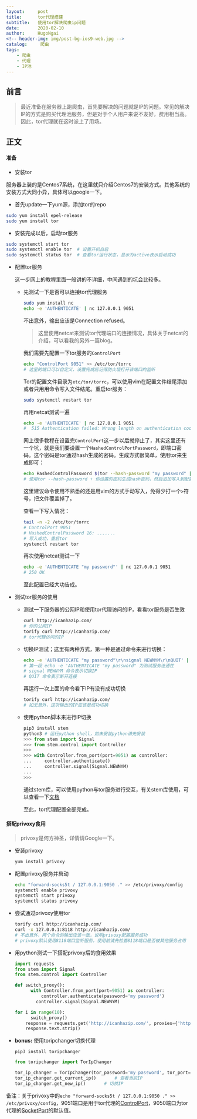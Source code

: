 ```yaml
---
layout:     post
title:      tor代理搭建
subtitle:   使用tor解决爬虫ip问题
date:       2020-02-10
author:     HugoNgai
<!-- header-img: img/post-bg-ios9-web.jpg -->
catalog: 	 爬虫
tags:
    - 爬虫
    - 代理
    - IP池
---
```


## 前言

> 最近准备在服务器上跑爬虫，首先要解决的问题就是IP的问题。常见的解决IP的方式是购买代理池服务，但是对于个人用户来说不友好，费用相当高。因此，tor代理就在这时派上了用场。



## 正文



#### 准备

-  安装tor

  服务器上装的是Centos7系统，在这里就只介绍Centos7的安装方式。其他系统的安装方式大同小异，具体可以google一下。

  - 首先update一下yum源，添加tor的repo

  ```bash
  sudo yum install epel-release
  sudo yum install tor
  ```

  - 安装完成以后，启动tor服务

  ```bash
  sudo systemctl start tor
  sudo systemctl enable tor  # 设置开机自启
  sudo systemctl status tor  # 查看tor运行状态，显示为active表示启动成功
  ```

- 配置tor服务

  这一步网上的教程里面一般讲的不详细，中间遇到的坑会比较多。

  - 先测试一下是否可以连接tor代理服务

    ```bash
    sudo yum install nc
    echo -e 'AUTHENTICATE' | nc 127.0.0.1 9051
    ```

    不出意外，输出应该是Connection refused。

    > 这里使用netcat来测试tor代理端口的连接情况，具体关于netcat的介绍，可以看我的另外一篇blog。

    我们需要先配置一下tor服务的`ControlPort`

    ```bash
    echo "ControlPort 9051" >> /etc/tor/torrc
    # 这里的端口可以自定义，设置完成后记得防火墙打开该端口的监听
    ```

    Tor的配置文件目录为`etc/tor/torrc`，可以使用vim在配置文件结尾添加或者只用用命令写入文件结尾。重启tor服务：

    ```bash
    sudo systemctl restart tor
    ```

    再用netcat测试一遍

    ```bash
    echo -e 'AUTHENTICATE' | nc 127.0.0.1 9051
    #  515 Authentication failed: Wrong length on authentication cookie.
    ```

    网上很多教程在设置完`ControlPort`这一步以后就停止了，其实这里还有一个坑，就是我们要设置一个`HashedControlPortPassword`，即端口密码。这个密码是tor通过hash生成的密码。生成方式很简单，使用tor来生成即可：

    ```bash
    echo HashedControlPassword $(tor --hash-password "my password" | tail -n 1) >> /etc/tor/torrc
    # 使用tor --hash-password + 你设置的密码生成hash密码，然后追加写入到配置文件最后一行
    ```

    这里建议命令使用不熟悉的还是用vim的方式手动写入，免得少打一个`>`符号，把文件覆盖掉了。

    查看一下写入情况：

    ```bash
    tail -n -2 /etc/tor/torrc
    # ControlPort 9051
    # HashedControlPassword 16: .......
    # 写入成功，重启tor
    systemctl restart tor
    ```

    再次使用netcat测试一下

    ```bash
    echo -e 'AUTHENTICATE "my password"' | nc 127.0.0.1 9051
    # 250 OK
    ```

    至此配置已经大功告成。

- 测试tor服务的使用

  - 测试一下服务器的公网IP和使用tor代理访问的IP，看看tor服务是否生效

    ```bash
    curl http://icanhazip.com/
    # 你的公网IP
    torify curl http://icanhazip.com/
    # tor代理访问的IP
    ```

  - 切换IP测试；这里有两种方式，第一种是通过命令来进行切换：

    ```bash
    echo -e 'AUTHENTICATE "my password"\r\nsignal NEWNYM\r\nQUIT' | nc 127.0.0.1 9051
    # 第一段 echo -e 'AUTHENTICATE "my password" 为测试服务连通性
    # signal NEWNYM 命令表示切换IP
    # QUIT 命令表示断开连接
    ```

    再运行一次上面的命令看下IP有没有成功切换

    ```bash
    torify curl http://icanhazip.com/
    # 如无意外，这次输出的IP应该是成功切换
    ```

  - 使用python脚本来进行IP切换

    ```python
    pip3 install stem
    python3 # 运行python shell，如未安装python请先安装
    >>> from stem import Signal
    >>> from stem.control import Controller
    >>> 
    >>> with Controller.from_port(port=9051) as controller:
    ...     controller.authenticate()
    ...     controller.signal(Signal.NEWNYM)
    ... 
    >>> 
    ```

    通过stem库，可以使用python与tor服务进行交互，有关stem库使用，可以查看一下[文档](https://stem.torproject.org/tutorials.html)

    至此，tor代理配置全部完成。



#### 搭配privoxy食用

> privoxy是何方神圣，详情请Google一下。

- 安装privoxy

  ```bash
  yum install privoxy
  ```

- 配置privoxy服务并启动

  ```bash
  echo "forward-socks5t / 127.0.0.1:9050 ." >> /etc/privoxy/config
  systemctl enable privoxy
  systemctl start privoxy
  systemctl status privoxy
  ```

- 尝试通过privoxy使用tor

  ```bash
  torify curl http://icanhazip.com/
  curl -x 127.0.0.1:8118 http://icanhazip.com/
  # 不出意外，两个命令的输出应该一致，说明privoxy配置服务成功
  # privoxy默认使用8118端口监听服务，使用前请先检查8118端口是否被其他服务占用
  ```

- 用python测试一下搭配privoxy后的食用效果

  ```python
  import requests
  from stem import Signal
  from stem.control import Controller
  
  def switch_proxy():
    	with Controller.from_port(port=9051) as controller:
        	controller.authenticate(password='my password')
          controller.signal(Signal.NEWNYM)
  
  for i in range(10):
    	switch_proxy()
      response = requests.get('http://icanhazip.com/', proxies={'http': '127.0.0.1:8118'})
      response.text.strip()
  ```

- **bonus:** 使用toripchanger切换代理

  ```shell
  pip3 install toripchanger
  ```

  ```python
  from toripchanger import TorIpChanger
  
  tor_ip_changer = TorIpChanger(tor_password='my password', tor_port=9051, local_http_proxy='127.0.0.1:8118')
  tor_ip_changer.get_current_ip()		# 查看当前IP
  tor_ip_changer.get_new_ip()		# 切换IP
  ```



备注：关于privoxy中的`echo "forward-socks5t / 127.0.0.1:9050 ." >> /etc/privoxy/config`，9051端口是用于tor代理的[ControlPort](https://2019.www.torproject.org/docs/tor-manual.html.en#ControlPort)，9050端口为tor代理的[SocketPort](https://2019.www.torproject.org/docs/tor-manual.html.en#SocksPort)的默认值。

